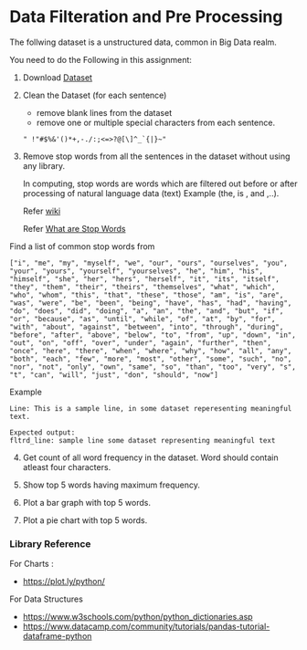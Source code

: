 # Data Filteration and Pre Processing

The follwing dataset is a unstructured data, common in Big Data realm.

You need to do the Following in this assignment:

1. Download [Dataset](set2_dataset.txt)
2. Clean the Dataset (for each sentence)
    * remove blank lines from the dataset
    * remove one or multiple special characters from each sentence.
    ```
    " !"#$%&'()*+,-./:;<=>?@[\]^_`{|}~"
    ```
3. Remove stop words from all the sentences in the dataset without using any library.
   
   In computing, stop words are words which are filtered out before or after processing of natural language data (text) Example (the, is , and ,..). 
   
   Refer [wiki](https://en.wikipedia.org/wiki/Stop_words)

   Refer [What are Stop Words](https://searchmicroservices.techtarget.com/definition/stop-word)

Find a list of common stop words from 
```
["i", "me", "my", "myself", "we", "our", "ours", "ourselves", "you", "your", "yours", "yourself", "yourselves", "he", "him", "his", "himself", "she", "her", "hers", "herself", "it", "its", "itself", "they", "them", "their", "theirs", "themselves", "what", "which", "who", "whom", "this", "that", "these", "those", "am", "is", "are", "was", "were", "be", "been", "being", "have", "has", "had", "having", "do", "does", "did", "doing", "a", "an", "the", "and", "but", "if", "or", "because", "as", "until", "while", "of", "at", "by", "for", "with", "about", "against", "between", "into", "through", "during", "before", "after", "above", "below", "to", "from", "up", "down", "in", "out", "on", "off", "over", "under", "again", "further", "then", "once", "here", "there", "when", "where", "why", "how", "all", "any", "both", "each", "few", "more", "most", "other", "some", "such", "no", "nor", "not", "only", "own", "same", "so", "than", "too", "very", "s", "t", "can", "will", "just", "don", "should", "now"]
```

Example 

```
Line: This is a sample line, in some dataset reperesenting meaningful text.

Expected output:
fltrd_line: sample line some dataset representing meaningful text
```
4. Get count of all word frequency in the dataset. Word should contain atleast four characters.
   
5. Show top 5 words having maximum frequency.
   
6. Plot a bar graph with top 5 words.
   
7. Plot a pie chart with top 5 words.


### Library Reference

For Charts :
-   https://plot.ly/python/

For Data Structures
- https://www.w3schools.com/python/python_dictionaries.asp
- https://www.datacamp.com/community/tutorials/pandas-tutorial-dataframe-python